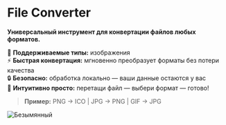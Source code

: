 # **File Converter**
**Универсальный инструмент для конвертации файлов любых форматов.**

📂 **Поддерживаемые типы:** изображения   
⚡ **Быстрая конвертация:** мгновенно преобразует форматы без потери качества  
🔒 **Безопасно:** обработка локально — ваши данные остаются у вас  
🎯 **Интуитивно просто:** перетащи файл — выбери формат — готово!

> **Пример:** PNG → ICO | JPG → PNG | GIF → JPG

![Безымянный](https://github.com/user-attachments/assets/8f28ab38-d18c-4f13-80b4-eb4ce22d386e)
